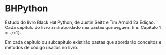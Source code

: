 # BHPython
Estudo do livro Black Hat Python, de Justin Seitz e Tim Arnold 2a Ediçao. Cada capitulo do livro será abordado nas pastas que seguem (i.e. Capítulo 1 = `./c1`).

Em cada capítulo ou subcapítulo existirão pastas que abordarão conceitos e métodos de código usados no livro.
